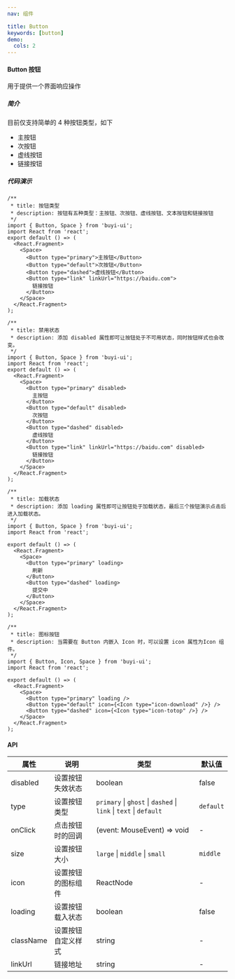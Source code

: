 ```yaml
---
nav: 组件

title: Button
keywords: [button]
demo:
  cols: 2
---
```


#### Button 按钮

用于提供一个界面响应操作

##### 简介

目前仅支持简单的 4 种按钮类型，如下

- 主按钮
- 次按钮
- 虚线按钮
- 链接按钮

##### 代码演示

```tsx | demo
/**
 * title: 按钮类型
 * description: 按钮有五种类型：主按钮、次按钮、虚线按钮、文本按钮和链接按钮
 */
import { Button, Space } from 'buyi-ui';
import React from 'react';
export default () => (
  <React.Fragment>
    <Space>
      <Button type="primary">主按钮</Button>
      <Button type="default">次按钮</Button>
      <Button type="dashed">虚线按钮</Button>
      <Button type="link" linkUrl="https://baidu.com">
        链接按钮
      </Button>
    </Space>
  </React.Fragment>
);
```

```tsx | demo
/**
 * title: 禁用状态
 * description: 添加 disabled 属性即可让按钮处于不可用状态，同时按钮样式也会改变。
 */
import { Button, Space } from 'buyi-ui';
import React from 'react';
export default () => (
  <React.Fragment>
    <Space>
      <Button type="primary" disabled>
        主按钮
      </Button>
      <Button type="default" disabled>
        次按钮
      </Button>
      <Button type="dashed" disabled>
        虚线按钮
      </Button>
      <Button type="link" linkUrl="https://baidu.com" disabled>
        链接按钮
      </Button>
    </Space>
  </React.Fragment>
);
```

```tsx | demo
/**
 * title: 加载状态
 * description: 添加 loading 属性即可让按钮处于加载状态，最后三个按钮演示点击后进入加载状态。
 */
import { Button, Space } from 'buyi-ui';
import React from 'react';

export default () => (
  <React.Fragment>
    <Space>
      <Button type="primary" loading>
        刷新
      </Button>
      <Button type="dashed" loading>
        提交中
      </Button>
    </Space>
  </React.Fragment>
);
```

```tsx | demo
/**
 * title: 图标按钮
 * description: 当需要在 Button 内嵌入 Icon 时，可以设置 icon 属性为Icon 组件。
 */
import { Button, Icon, Space } from 'buyi-ui';
import React from 'react';

export default () => (
  <React.Fragment>
    <Space>
      <Button type="primary" loading />
      <Button type="default" icon={<Icon type="icon-download" />} />
      <Button type="dashed" icon={<Icon type="icon-totop" />} />
    </Space>
  </React.Fragment>
);
```

#### API

| 属性      | 说明               | 类型                                                              | 默认值    |
| --------- | ------------------ | ----------------------------------------------------------------- | --------- |
| disabled  | 设置按钮失效状态   | boolean                                                           | false     |
| type      | 设置按钮类型       | `primary` \| `ghost` \| `dashed` \| `link` \| `text` \| `default` | `default` |
| onClick   | 点击按钮时的回调   | (event: MouseEvent) => void                                       | -         |
| size      | 设置按钮大小       | `large` \| `middle` \| `small`                                    | `middle`  |
| icon      | 设置按钮的图标组件 | ReactNode                                                         | -         |
| loading   | 设置按钮载入状态   | boolean                                                           | false     |
| className | 设置按钮自定义样式 | string                                                            | -         |
| linkUrl   | 链接地址           | string                                                            | -         |
